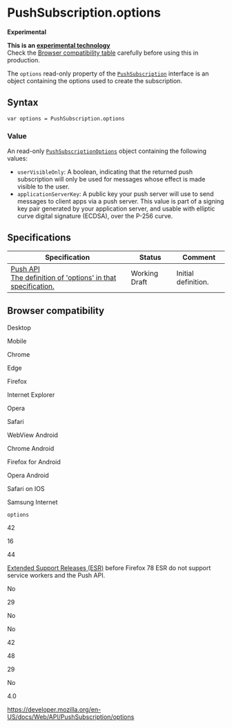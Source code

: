 PushSubscription.options
========================

**Experimental**

**This is an [experimental technology](https://developer.mozilla.org/en-US/docs/MDN/Guidelines/Conventions_definitions#experimental)**  
Check the [Browser compatibility table](#browser_compatibility) carefully before using this in production.

The `options` read-only property of the [`PushSubscription`](../pushsubscription) interface is an object containing the options used to create the subscription.

Syntax
------

    var options = PushSubscription.options

### Value

An read-only [`PushSubscriptionOptions`](../pushsubscriptionoptions) object containing the following values:

-   `userVisibleOnly`: A boolean, indicating that the returned push subscription will only be used for messages whose effect is made visible to the user.
-   `applicationServerKey`: A public key your push server will use to send messages to client apps via a push server. This value is part of a signing key pair generated by your application server, and usable with elliptic curve digital signature (ECDSA), over the P-256 curve.

Specifications
--------------

<table><thead><tr class="header"><th>Specification</th><th>Status</th><th>Comment</th></tr></thead><tbody><tr class="odd"><td><a href="https://w3c.github.io/push-api/#dom-pushsubscription-options">Push API<br />
<span class="small">The definition of 'options' in that specification.</span></a></td><td><span class="spec-wd">Working Draft</span></td><td>Initial definition.</td></tr></tbody></table>

Browser compatibility
---------------------

Desktop

Mobile

Chrome

Edge

Firefox

Internet Explorer

Opera

Safari

WebView Android

Chrome Android

Firefox for Android

Opera Android

Safari on IOS

Samsung Internet

`options`

42

16

44

[Extended Support Releases (ESR)](https://www.mozilla.org/en-US/firefox/organizations/) before Firefox 78 ESR do not support service workers and the Push API.

No

29

No

No

42

48

29

No

4.0

<a href="https://developer.mozilla.org/en-US/docs/Web/API/PushSubscription/options" class="_attribution-link">https://developer.mozilla.org/en-US/docs/Web/API/PushSubscription/options</a>

